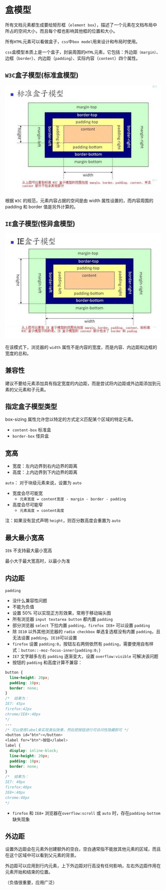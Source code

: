 # 盒模型

所有文档元素都生成要给矩形框（`element box`），描述了一个元素在文档布局中所占的空间大小，而且每个框也影响其他框的位置和大小。

所有`HTML`元素可以看做盒子，`css`中`box model`用来设计和布局时使用。

`css`盒模型本质上是一个盒子，封装周围的`HTML`元素，它包括：外边距`（margin）`、边框（`border`）、内边距（`padding`）、实际内容（`content`）四个属性。

## `W3C`盒子模型(标准盒模型)

![标准盒](/css_box_1.png)

根据 `W3C` 的规范，元素内容占据的空间是由 width 属性设置的，而内容周围的 padding 和 border 值是另外计算的。

## `IE`盒子模型(怪异盒模型)

![怪异盒](/css_box_2.png)

在该模式下，浏览器的 `width` 属性不是内容的宽度，而是内容、内边距和边框的宽度的总和。

## 兼容性

建议不要给元素添加具有指定宽度的内边距，而是尝试将内边距或外边距添加到元素的父元素和子元素。

## 指定盒子模型类型

box-sizing 属性允许您以特定的方式定义匹配某个区域的特定元素。

- `content-box` 标准盒
- `border-box` 怪异盒

## 宽高

- 宽度：左内边界到右内边界的距离
- 高度：上内边界到下内边界的距离

`auto`：
对于块级元素来说，设置为 `auto`

- 宽度会尽可能宽
  - `元素宽度 = content宽度 - margin - border - padding`
- 高度会尽可能窄
  - `元素高度 = content高度`

注：如果没有显式声明 `height`，则百分数高度会重置为 `auto`

## 最大最小宽高

`IE6` 不支持最大最小宽高

最小大于最大宽高时，以最小为准

## 内边距

`padding`

- 没什么兼容性问题
- 不能为负值
- 设置 50% 可以实现正方形效果，常用于移动端头图
- 所有浏览器 `input textarea button` 都内置 `padding`
- 部分浏览器 `select` 下拉内置 `padding`，`firefox IE8+` 可以设置 `padding`
- 除 `IE10` 以外其他浏览器的 `radio checkbox` 单选复选框没有内置 `padding`，且无法设置 `padding`，`IE10`可以设置
- `firefox` 设置 `padding:0`，按钮左右两侧依然有 `padding`，需要使用自有样式：`button::-moz-focus-inner{padding:0;}`
- `IE7` 文字越多左右 `padding` 逐渐变大，设置 `overflow:visible` 可解决该问题
- 按钮的 `padding` 和高度计算不兼容：

```css
button {
  line-height: 20px;
  padding: 10px;
  border: none;
}
/*  结果为：
IE7: 45px
firefox:42px
chrome/IE8+:40px
*/
---
/* 可以使用label来实现类似效果，然后把按钮进行可访问性隐藏即可 */
<button id="btn"></button>
<label for="btn">按钮</label>
label {
  display: inline-block;
  line-height: 20px;
  padding: 10px;
  border: none;
}
/*  结果为：
IE7: 40px
firefox:40px
IE8+:40px
chrome:40px
*/
```

- `firefox` 和 `IE8+` 浏览器在`overflow:scroll` 或 `auto` 时，存在`padding-bottom` 缺失现象

## 外边距

设置外边距会在元素外创建额外的空白，空白通常指不能放其他元素的区域，而且在这个区域中可以看到父元素的背景。

外边距可以应用到行内元素，上下外边距对行高没有任何影响，左右外边距作用在元素开始和结束的位置。

（负值很重要，应用广泛）

